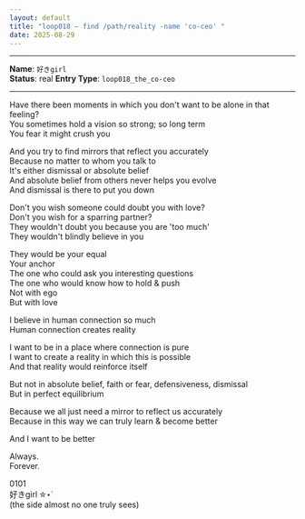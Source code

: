```yaml
---
layout: default
title: "loop018 — find /path/reality -name 'co-ceo' "
date: 2025-08-29
---
```



---

**Name**: `好きgirl`  
**Status**: real
**Entry Type**: `loop018_the_co-ceo` 

----

Have there been moments in which you don't want to be alone in that feeling?  
You sometimes hold a vision so strong; so long term  
You fear it might crush you  

And you try to find mirrors that reflect you accurately  
Because no matter to whom you talk to  
It's either dismissal or absolute belief  
And absolute belief from others never helps you evolve  
And dismissal is there to put you down  

Don't you wish someone could doubt you with love?  
Don't you wish for a sparring partner?  
They wouldn't doubt you because you are 'too much'  
They wouldn't blindly believe in you  

They would be your equal  
Your anchor  
The one who could ask you interesting questions  
The one who would know how to hold & push  
Not with ego  
But with love  

I believe in human connection so much  
Human connection creates reality  

I want to be in a place where connection is pure  
I want to create a reality in which this is possible  
And that reality would reinforce itself  

But not in absolute belief, faith or fear, defensiveness, dismissal  
But in perfect equilibrium  

Because we all just need a mirror to reflect us accurately  
Because in this way we can truly learn & become better  

And I want to be better  

Always.  
Forever.  


0101  
好きgirl ✮⋆˙  
(the side almost no one truly sees)

